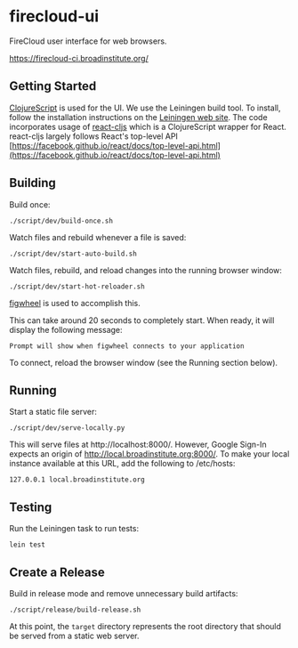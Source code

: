 # firecloud-ui

FireCloud user interface for web browsers.

https://firecloud-ci.broadinstitute.org/

## Getting Started

[ClojureScript](https://github.com/clojure/clojurescript) is used for the UI.
We use the Leiningen build tool. To install, follow the installation instructions on the [Leiningen web site](http://leiningen.org/).
The code incorporates usage of [react-cljs](https://github.com/dmohs/react-cljs) which is 
a ClojureScript wrapper for React.  react-cljs largely follows React's top-level API 
[https://facebook.github.io/react/docs/top-level-api.html](https://facebook.github.io/react/docs/top-level-api.html)

## Building

Build once:
```
./script/dev/build-once.sh
```

Watch files and rebuild whenever a file is saved:
```
./script/dev/start-auto-build.sh
```

Watch files, rebuild, and reload changes into the running browser window:
```
./script/dev/start-hot-reloader.sh
```

[figwheel](https://github.com/bhauman/lein-figwheel) is used to accomplish this.

This can take around 20 seconds to completely start. When ready, it will display the following message:
```
Prompt will show when figwheel connects to your application
```

To connect, reload the browser window (see the Running section below).

## Running

Start a static file server:
```
./script/dev/serve-locally.py
```

This will serve files at http://localhost:8000/. However, Google Sign-In expects an origin of
http://local.broadinstitute.org:8000/. To make your local instance available at this URL, add the following to
/etc/hosts:
```
127.0.0.1 local.broadinstitute.org
```

## Testing

Run the Leiningen task to run tests:
```
lein test
```

## Create a Release

Build in release mode and remove unnecessary build artifacts:
```
./script/release/build-release.sh
```

At this point, the `target` directory represents the root directory that should be served from a static web server.

